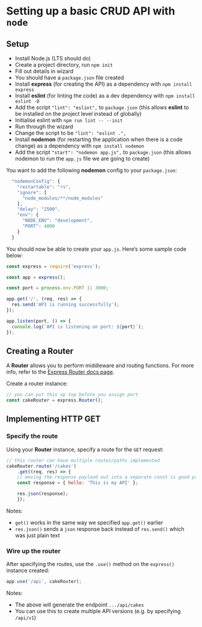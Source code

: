 # Setting up a basic CRUD API with `node`

## Setup
- Install Node.js (LTS should do)
- Create a project directory, run `npm init`
- Fill out details in wizard
- You should have a `package.json` file created
- Install **express** (for creating the API) as a dependency with `npm install express`
- Install **eslint** (for linting the code) as a dev dependency with `npm install eslint -D`
- Add the script `"lint": "eslint",` to `package.json` (this allows **eslint** to be installed on the project level instead of globally)
- Initialise eslint with `npm run lint -- --init`
- Run through the wizard
- Change the script to be `"lint": "eslint .",`
- Install **nodemon** (for restarting the application when there is a code change) as a dependency with `npm install nodemon`
- Add the script `"start": "nodemon app.js",` to `package.json` (this allows nodemon to run the `app.js` file we are going to create)

You want to add the following **nodemon** config to your `package.json`:
```javascript
  "nodemonConfig": {
    "restartable": "rs",
    "ignore": [
      "node_modules/**/node_modules"
    ],
    "delay": "2500",
    "env": {
      "NODE_ENV": "development",
      "PORT": 4000
    }
  }
```

You should now be able to create your `app.js`. Here’s some sample code below:
```javascript
const express = require('express');

const app = express();

const port = process.env.PORT || 3000;

app.get('/', (req, res) => {
  res.send('API is running successfully');
});

app.listen(port, () => {
  console.log(`API is listening on port: ${port}`);
});
```
## Creating a Router
A **Router** allows you to perform middleware and routing functions. For more info, refer to the [Express Router docs page](http://expressjs.com/en/5x/api.html#router).

Create a router instance:
```javascript
// you can put this up top before you assign port
const cakeRouter = express.Router();
```

## Implementing HTTP GET
### Specify the route
Using your **Router** instance, specify a route for the `GET` request:
```javascript
// this router can have multiple routes/paths implemented
cakeRouter.route('/cakes')
    .get((req, res) => {
	// moving the response payload out into a separate const is good practice
	const response = { hello: 'This is my API' };

	res.json(response);
    });
```
Notes:
- `get()` works in the same way we specified `app.get()` earlier
- `res.json()` sends a `json` response back instead of 	`res.send()` which was just plain text

### Wire up the router
After specifying the routes, use the `.use()` method on the `express()` instance created:
```javascript
app.use('/api', cakeRouter);
```
Notes:
- The above will generate the endpoint `.../api/cakes`
- You can use this to create multiple API versions (e.g. by specifying `/api/v1`)
